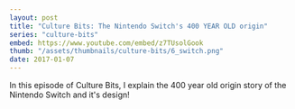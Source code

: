 ```yaml
---
layout: post
title: "Culture Bits: The Nintendo Switch's 400 YEAR OLD origin"
series: "culture-bits"
embed: https://www.youtube.com/embed/z7TUsolGook
thumb: "/assets/thumbnails/culture-bits/6_switch.png"
date: 2017-01-07
---
```


In this episode of Culture Bits, I explain the 400 year old origin story of the Nintendo Switch and it's design!